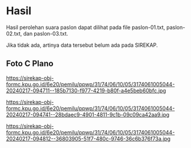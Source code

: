 # Hasil

Hasil perolehan suara paslon dapat dilihat pada file paslon-01.txt, paslon-02.txt, dan paslon-03.txt.

Jika tidak ada, artinya data tersebut belum ada pada SIREKAP.

## Foto C Plano

https://sirekap-obj-formc.kpu.go.id/6e20/pemilu/ppwp/31/74/06/10/05/3174061005044-20240217-094711--185b7130-f977-4219-b80f-a4e5beb60bfc.jpg

https://sirekap-obj-formc.kpu.go.id/6e20/pemilu/ppwp/31/74/06/10/05/3174061005044-20240217-094741--28bdaec9-4901-4811-9c1b-09c09ca42aa9.jpg

https://sirekap-obj-formc.kpu.go.id/6e20/pemilu/ppwp/31/74/06/10/05/3174061005044-20240217-094812--36803905-51f7-480c-9746-36c6b376f73a.jpg
